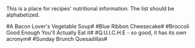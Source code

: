 This is a place for recipes' nutritional information.  The list should be alphabetized.

#A Bacon Lover's Vegetable Soup#
#Blue Ribbon Cheesecake#
#Broccoli Good Enough You'll Actually Eat it#
#Q.U.I.C.H.E - so good, it has its own acronym#
#Sunday Brunch Quesadillas#